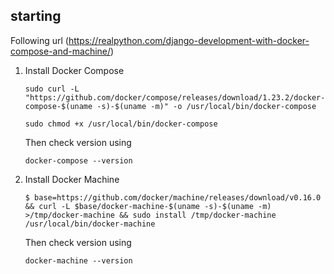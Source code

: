 ## starting 

Following url (https://realpython.com/django-development-with-docker-compose-and-machine/)

1. Install Docker Compose

    ```
    sudo curl -L "https://github.com/docker/compose/releases/download/1.23.2/docker-compose-$(uname -s)-$(uname -m)" -o /usr/local/bin/docker-compose

    sudo chmod +x /usr/local/bin/docker-compose

    ```
    Then check version using 
    ```
    docker-compose --version
    ```

2. Install Docker Machine

    ```
    $ base=https://github.com/docker/machine/releases/download/v0.16.0 && curl -L $base/docker-machine-$(uname -s)-$(uname -m) >/tmp/docker-machine && sudo install /tmp/docker-machine /usr/local/bin/docker-machine
    ```
    Then check version using 
    ```
    docker-machine --version
    ```